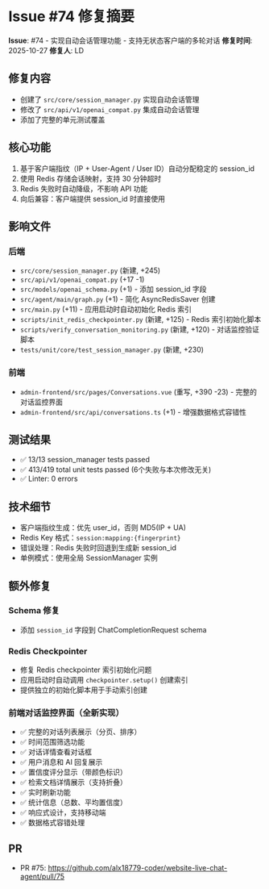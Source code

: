 # Issue #74 修复摘要

**Issue**: #74 - 实现自动会话管理功能 - 支持无状态客户端的多轮对话
**修复时间**: 2025-10-27
**修复人**: LD

## 修复内容
- 创建了 `src/core/session_manager.py` 实现自动会话管理
- 修改了 `src/api/v1/openai_compat.py` 集成自动会话管理
- 添加了完整的单元测试覆盖

## 核心功能
1. 基于客户端指纹（IP + User-Agent / User ID）自动分配稳定的 session_id
2. 使用 Redis 存储会话映射，支持 30 分钟超时
3. Redis 失败时自动降级，不影响 API 功能
4. 向后兼容：客户端提供 session_id 时直接使用

## 影响文件

### 后端
- `src/core/session_manager.py` (新建, +245)
- `src/api/v1/openai_compat.py` (+17 -1)
- `src/models/openai_schema.py` (+1) - 添加 session_id 字段
- `src/agent/main/graph.py` (+1) - 简化 AsyncRedisSaver 创建
- `src/main.py` (+11) - 应用启动时自动初始化 Redis 索引
- `scripts/init_redis_checkpointer.py` (新建, +125) - Redis 索引初始化脚本
- `scripts/verify_conversation_monitoring.py` (新建, +120) - 对话监控验证脚本
- `tests/unit/core/test_session_manager.py` (新建, +230)

### 前端
- `admin-frontend/src/pages/Conversations.vue` (重写, +390 -23) - 完整的对话监控界面
- `admin-frontend/src/api/conversations.ts` (+1) - 增强数据格式容错性

## 测试结果
- ✅ 13/13 session_manager tests passed
- ✅ 413/419 total unit tests passed (6个失败与本次修改无关)
- ✅ Linter: 0 errors

## 技术细节
- 客户端指纹生成：优先 user_id，否则 MD5(IP + UA)
- Redis Key 格式：`session:mapping:{fingerprint}`
- 错误处理：Redis 失败时回退到生成新 session_id
- 单例模式：使用全局 SessionManager 实例

## 额外修复

### Schema 修复
- 添加 `session_id` 字段到 ChatCompletionRequest schema

### Redis Checkpointer
- 修复 Redis checkpointer 索引初始化问题
- 应用启动时自动调用 `checkpointer.setup()` 创建索引
- 提供独立的初始化脚本用于手动索引创建

### 前端对话监控界面（全新实现）
- ✅ 完整的对话列表展示（分页、排序）
- ✅ 时间范围筛选功能
- ✅ 对话详情查看对话框
- ✅ 用户消息和 AI 回复展示
- ✅ 置信度评分显示（带颜色标识）
- ✅ 检索文档详情展示（支持折叠）
- ✅ 实时刷新功能
- ✅ 统计信息（总数、平均置信度）
- ✅ 响应式设计，支持移动端
- ✅ 数据格式容错处理

## PR
- PR #75: https://github.com/alx18779-coder/website-live-chat-agent/pull/75

